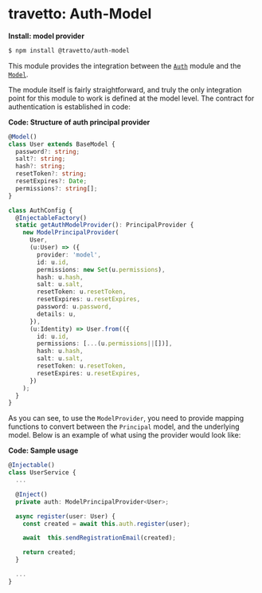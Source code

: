 travetto: Auth-Model
===

**Install: model provider**
```bash
$ npm install @travetto/auth-model
```

This module provides the integration between the [`Auth`](https://github.com/travetto/travetto/tree/master/module/auth) module and the [`Model`](https://github.com/travetto/travetto/tree/master/module/model).

The module itself is fairly straightforward, and truly the only integration point for this module to work is defined at the model level.  The contract for authentication is established in code:

**Code: Structure of auth principal provider**
```typescript
@Model()
class User extends BaseModel {
  password?: string;
  salt?: string;
  hash?: string;
  resetToken?: string;
  resetExpires?: Date;
  permissions?: string[];
}

class AuthConfig {
  @InjectableFactory()
  static getAuthModelProvider(): PrincipalProvider {
    new ModelPrincipalProvider(
      User,
      (u:User) => ({ 
        provider: 'model',
        id: u.id, 
        permissions: new Set(u.permissions), 
        hash: u.hash,
        salt: u.salt,
        resetToken: u.resetToken,
        resetExpires: u.resetExpires,
        password: u.password,
        details: u, 
      }),
      (u:Identity) => User.from(({ 
        id: u.id, 
        permissions: [...(u.permissions||[])],
        hash: u.hash,
        salt: u.salt,
        resetToken: u.resetToken,
        resetExpires: u.resetExpires,
      })
    );
  }
}
```
As you can see, to use the `ModelProvider`, you need to provide mapping functions to convert between the `Principal` model, and the underlying model.  Below is an example of what using the provider would look like:

**Code: Sample usage**
```typescript
@Injectable()
class UserService {
  ...

  @Inject()
  private auth: ModelPrincipalProvider<User>;

  async register(user: User) {
    const created = await this.auth.register(user);

    await  this.sendRegistrationEmail(created);

    return created;
  }

  ...
}
```